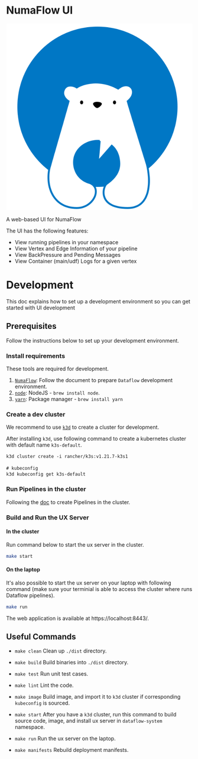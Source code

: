 # NumaFlow UI

![Numaflow Image](../docs/images/Numa.svg)

A web-based UI for NumaFlow

The UI has the following features:
* View running pipelines in your namespace
* View Vertex and Edge Information of your pipeline
* View BackPressure and Pending Messages
* View Container (main/udf) Logs for a given vertex

# Development

This doc explains how to set up a development environment so you can get started with UI development

## Prerequisites

Follow the instructions below to set up your development environment.

### Install requirements

These tools are required for development.

1. [`NumaFlow`](https://github.com/numaproj/numaflow/blob/master/docs/DEVELOPMENT.md): Follow the document to prepare `Dataflow` development environment.
1. [`node`](https://nodejs.org/en/download/): NodeJS - `brew install node`.
1. [`yarn`](https://yarnpkg.com/): Package manager - `brew install yarn`

### Create a dev cluster

We recommend to use [`k3d`](https://k3d.io/) to create a cluster for development.

After installing `k3d`, use following command to create a kubernetes cluster with default name `k3s-default`.

```shell
k3d cluster create -i rancher/k3s:v1.21.7-k3s1

# kubeconfig
k3d kubeconfig get k3s-default
```

### Run Pipelines in the cluster

Following the [doc](https://github.com/numaproj/numaflow/blob/master/docs/QUICK_START.md) to create Pipelines in the cluster.

### Build and Run the UX Server

#### In the cluster

Run command below to start the ux server in the cluster.

```sh
make start
```

#### On the laptop

It's also possible to start the ux server on your laptop with following command (make sure your terminial is able to access the cluster where runs Dataflow pipelines).

```sh
make run
```

The web application is available at https://localhost:8443/.

## Useful Commands

- `make clean`
  Clean up `./dist` directory.

- `make build`
  Build binaries into `./dist` directory.

- `make test`
  Run unit test cases.

- `make lint`
  Lint the code.

- `make image`
  Build image, and import it to `k3d` cluster if corresponding `kubeconfig` is sourced.

- `make start`
  After you have a `k3d` cluster, run this command to build source code, image, and install ux server in `dataflow-system` namespace.

- `make run`
  Run the ux server on the laptop.

- `make manifests`
  Rebuild deployment manifests.
